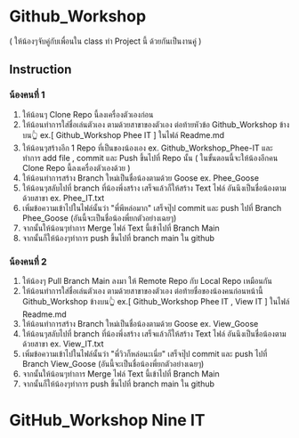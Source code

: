 # Github_Workshop
( ให้น้องๆจับคู่กับเพื่อนใน class ทำ Project นี้ ด้วยกันเป็นงานคู่ )

## Instruction
### น้องคนที่ 1
1. ให้น้อนๆ Clone Repo นี้ลงเครื่องตัวเองก่อน
2. ให้น้อนทำการใส่ชื่อเล่นตัวเอง ตามด้วยสาขาของตัวเอง ต่อท้ายหัวข้อ Github_Workshop ข้างบน👆 ex.[ Github_Workshop  Phee IT ] ในไฟล์ Readme.md
3. ให้น้อนๆสร้างอีก 1 Repo ที่เป็นของน้องเอง ex. Github_Workshop_Phee-IT และทำการ add file , commit และ Push ขึ้นไปที่ Repo นั้น ( ในขั้นตอนนี้จะให้น้องอีกคน Clone Repo นี้ลงเครื่องตัวเองด้วย )
4. ให้น้อนทำการสร้าง Branch ใหม่เป็นชื่อน้องตามด้วย Goose ex. Phee_Goose
5. ให้น้อนๆสลับไปที่ branch ที่น้องพึ่งสร้าง เสร็จแล้วก็ให้สร้าง Text ไฟล์ อันนึงเป็นชื่อน้องตามด้วยสาขา ex. Phee_IT.txt
6. เพิ่มข้อความเข้าไปในไฟล์นั้นว่า "พี่พีหล่อมาก" เสร็จปุ๊ป commit และ push ไปที่ Branch Phee_Goose (อันนี้จะเป็นชื่อน้องพี่ยกตัวอย่างเฉยๆ)
7. จากนั้นให้น้อนๆทำการ Merge ไฟล์ Text นี้เข้าไปที่ Branch Main
8. จากนั้นก็ให้น้องๆทำการ push ขึ้นไปที่ branch main ใน github
### น้องคนที่ 2
1. ให้น้องๆ Pull Branch Main ลงมา ให้ Remote Repo กับ Local Repo เหมือนกัน
2. ให้น้อนทำการใส่ชื่อเล่นตัวเอง ตามด้วยสาขาของตัวเอง ต่อท้ายชื่อของน้องคนก่อนหน้านี้ Github_Workshop ข้างบน👆 ex.[ Github_Workshop  Phee IT ,  View IT ] ในไฟล์ Readme.md
3. ให้น้อนทำการสร้าง Branch ใหม่เป็นชื่อน้องตามด้วย Goose ex. View_Goose
4. ให้น้อนๆสลับไปที่ branch ที่น้องพึ่งสร้าง เสร็จแล้วก็ให้สร้าง Text ไฟล์ อันนึงเป็นชื่อน้องตามด้วยสาขา ex. View_IT.txt
5. เพิ่มข้อความเข้าไปในไฟล์นั้นว่า "พี่วิวก็หล่อนะเนี่ย" เสร็จปุ๊ป commit และ push ไปที่ Branch View_Goose (อันนี้จะเป็นชื่อน้องพี่ยกตัวอย่างเฉยๆ)
6. จากนั้นให้น้อนๆทำการ Merge ไฟล์ Text นี้เข้าไปที่ Branch Main
7. จากนั้นก็ให้น้องๆทำการ push ขึ้นไปที่ branch main ใน github

# GitHub_Workshop Nine IT